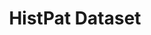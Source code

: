 ---
citation: "\n@article{petralia_histpat_2019,\n\ttitle = {{HistPat} {Dataset}},\n\turl
  = {https://dataverse.harvard.edu/dataset.xhtml?persistentId=doi:10.7910/DVN/BPC15W},\n\tdoi
  = {10.7910/DVN/BPC15W},\n\tabstract = {HistPat provides the geography of historical
  patents granted by the United States Patent and Trademark Office (USPTO) from 1790
  to 1975. This histo...},\n\tlanguage = {en},\n\turldate = {2021-08-24},\n\tauthor
  = {Petralia, Sergio and Balland, Pierre-Alexandre and Rigby, David},\n\tmonth =
  jan,\n\tyear = {2019},\n\tnote = {type: dataset},\n}\n"
cost: None
description: 'HistPat provides the geography of historical patents granted by the
  United States Patent and Trademark Office (USPTO) from 1790 to 1975. This historical
  dataset is constructed using digitalized records of original patent documents that
  are publicly available. HistPat can be used in different disciplines ranging from
  geography, economics, history, network science, and science and technology studies.
  Additionally, it can easily be merged with post-1975 USPTO digital patent data to
  extend it until today. (2016-05-23) '
doi: 10.7910/DVN/BPC15W
last_edit: 08/24/2021, 15:31:52
location: https://dataverse.harvard.edu/dataset.xhtml?persistentId=doi:10.7910/DVN/BPC15W
maintained_by: Contact maintainer through Dataverse
record_creation_timestamp: 08/24/2021, 15:31:52
shortname: histpat
tags:
- Historical Patents
- ' Technological Change'
- ' Inventions'
- ' Geography'
- ' Economics'
title: HistPat Dataset
uuid: 40f30ff4-d152-4aa8-89a9-e31dddc812dc
---